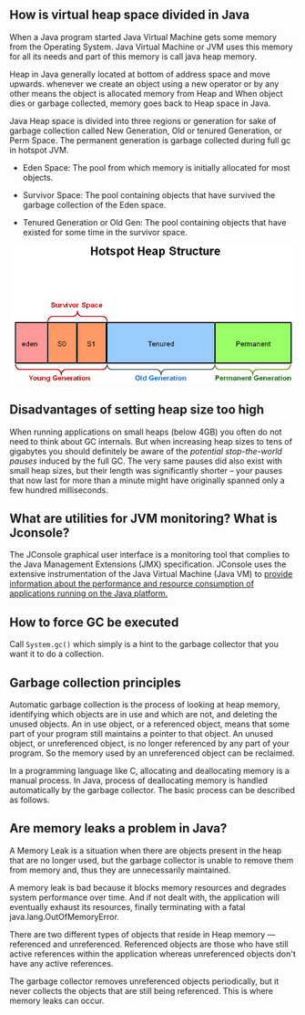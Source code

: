 ## How is virtual heap space divided in Java

When a Java program started Java Virtual Machine gets some memory from the Operating System. Java Virtual Machine or JVM uses this memory for all its needs and part of this memory is call java heap memory.

Heap in Java generally located at bottom of address space and move upwards. whenever we create an object using a new operator or by any other means the object is allocated memory from Heap and When object dies or garbage collected, memory goes back to Heap space in Java.

Java Heap space is divided into three regions or generation for sake of garbage collection called New Generation, Old or tenured Generation, or Perm Space. The permanent generation is garbage collected during full gc in hotspot JVM.

- Eden Space: The pool from which memory is initially allocated for most objects.

- Survivor Space: The pool containing objects that have survived the garbage collection of the Eden space.

- Tenured Generation or Old Gen: The pool containing objects that have existed for some time in the survivor space.

![Java Heap](images/Java_Heap.png)

## Disadvantages of setting heap size too high

When running applications on small heaps (below 4GB) you often do not need to think about GC internals. But when increasing heap sizes to tens of gigabytes you should definitely be aware of the *potential stop-the-world pauses* induced by the full GC. The very same pauses did also exist with small heap sizes, but their length was significantly shorter – your pauses that now last for more than a minute might have originally spanned only a few hundred milliseconds.

## What are utilities for JVM monitoring? What is Jconsole?

The JConsole graphical user interface is a monitoring tool that complies to the Java Management Extensions (JMX) specification. JConsole uses the extensive instrumentation of the Java Virtual Machine (Java VM) to <u>provide information about the performance and resource consumption of applications running on the Java platform.</u>

## How to force GC be executed

Call `System.gc()` which simply is a hint to the garbage collector that you want it to do a collection. 

## Garbage collection principles

Automatic garbage collection is the process of looking at heap memory, identifying which objects are in use and which are not, and deleting the unused objects. An in use object, or a referenced object, means that some part of your program still maintains a pointer to that object. An unused object, or unreferenced object, is no longer referenced by any part of your program. So the memory used by an unreferenced object can be reclaimed.

In a programming language like C, allocating and deallocating memory is a manual process. In Java, process of deallocating memory is handled automatically by the garbage collector. The basic process can be described as follows.

## Are memory leaks a problem in Java?

A Memory Leak is a situation when there are objects present in the heap that are no longer used, but the garbage collector is unable to remove them from memory and, thus they are unnecessarily maintained.

A memory leak is bad because it blocks memory resources and degrades system performance over time. And if not dealt with, the application will eventually exhaust its resources, finally terminating with a fatal java.lang.OutOfMemoryError.

There are two different types of objects that reside in Heap memory — referenced and unreferenced. Referenced objects are those who have still active references within the application whereas unreferenced objects don't have any active references.

The garbage collector removes unreferenced objects periodically, but it never collects the objects that are still being referenced. This is where memory leaks can occur.
